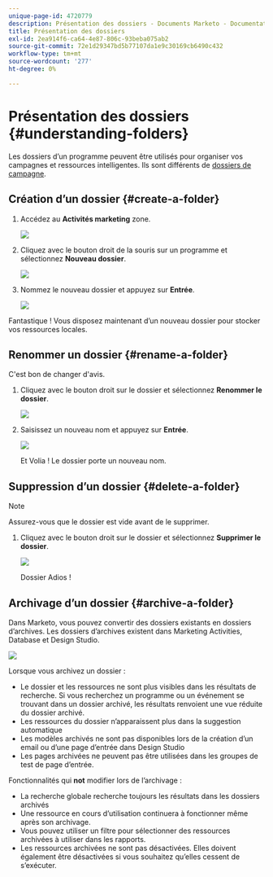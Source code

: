 ```yaml
---
unique-page-id: 4720779
description: Présentation des dossiers - Documents Marketo - Documentation du produit
title: Présentation des dossiers
exl-id: 2ea914f6-ca64-4e87-806c-93beba075ab2
source-git-commit: 72e1d29347bd5b77107da1e9c30169cb6490c432
workflow-type: tm+mt
source-wordcount: '277'
ht-degree: 0%

---
```


# Présentation des dossiers {#understanding-folders}

Les dossiers d’un programme peuvent être utilisés pour organiser vos campagnes et ressources intelligentes. Ils sont différents de [dossiers de campagne](/help/marketo/product-docs/core-marketo-concepts/miscellaneous/create-new-campaign-folder.md).

## Création d’un dossier {#create-a-folder}

1. Accédez au **Activités marketing** zone.

   ![](assets/ma.png)

1. Cliquez avec le bouton droit de la souris sur un programme et sélectionnez **Nouveau dossier**.

   ![](assets/image2015-4-20-18-3a45-3a14.png)

1. Nommez le nouveau dossier et appuyez sur **Entrée**.

   ![](assets/image2015-4-20-18-3a46-3a57.png)

Fantastique ! Vous disposez maintenant d’un nouveau dossier pour stocker vos ressources locales.

## Renommer un dossier {#rename-a-folder}

C&#39;est bon de changer d&#39;avis.

1. Cliquez avec le bouton droit sur le dossier et sélectionnez **Renommer le dossier**.

   ![](assets/image2015-4-20-18-3a49-3a10.png)

1. Saisissez un nouveau nom et appuyez sur **Entrée**.

   ![](assets/image2015-4-20-18-3a52-3a30.png)

   Et Volia ! Le dossier porte un nouveau nom.

## Suppression d’un dossier {#delete-a-folder}

>[!NOTE]
>
>Assurez-vous que le dossier est vide avant de le supprimer.

1. Cliquez avec le bouton droit sur le dossier et sélectionnez **Supprimer le dossier**.

   ![](assets/image2015-4-20-18-3a55-3a51.png)

   Dossier Adios !

## Archivage d’un dossier {#archive-a-folder}

Dans Marketo, vous pouvez convertir des dossiers existants en dossiers d’archives. Les dossiers d’archives existent dans Marketing Activities, Database et Design Studio.

![](assets/image2015-4-20-19-3a3-3a46.png)

Lorsque vous archivez un dossier :

* Le dossier et les ressources ne sont plus visibles dans les résultats de recherche. Si vous recherchez un programme ou un événement se trouvant dans un dossier archivé, les résultats renvoient une vue réduite du dossier archivé.
* Les ressources du dossier n’apparaissent plus dans la suggestion automatique
* Les modèles archivés ne sont pas disponibles lors de la création d’un email ou d’une page d’entrée dans Design Studio
* Les pages archivées ne peuvent pas être utilisées dans les groupes de test de page d’entrée.

Fonctionnalités qui **not** modifier lors de l’archivage :

* La recherche globale recherche toujours les résultats dans les dossiers archivés
* Une ressource en cours d’utilisation continuera à fonctionner même après son archivage.
* Vous pouvez utiliser un filtre pour sélectionner des ressources archivées à utiliser dans les rapports.
* Les ressources archivées ne sont pas désactivées. Elles doivent également être désactivées si vous souhaitez qu’elles cessent de s’exécuter.
